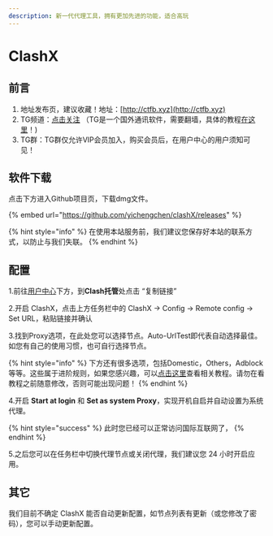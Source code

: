 ```yaml
---
description: 新一代代理工具，拥有更加先进的功能，适合高玩
---
```


# ClashX

## 前言

1. 地址发布页，建议收藏！地址：[http://ctfb.xyz](http://ctfb.xyz)
2. TG频道：[点击关注](https://t.me/cctcloud) （TG是一个国外通讯软件，需要翻墙，具体的教程[在这里](../../advanced/telegram.md)！\)
3. TG群：TG群仅允许VIP会员加入，购买会员后，在用户中心的用户须知可见！

## 软件下载

点击下方进入Github项目页，下载dmg文件。

{% embed url="https://github.com/yichengchen/clashX/releases" %}

{% hint style="info" %}
在使用本站服务前，我们建议您保存好本站的联系方式，以防止与我们失联。
{% endhint %}

## 配置

1.前往[用户中心](https://www.tzct.xyz/user)下方，到**Clash托管**处点击 “复制链接”

2.开启 ClashX，点击上方任务栏中的 ClashX -&gt; Config -&gt; Remote config -&gt; Set URL，粘贴链接并确认

3.找到Proxy选项，在此处您可以选择节点。Auto-UrlTest即代表自动选择最佳。如您有自己的使用习惯，也可自行选择节点。

{% hint style="info" %}
下方还有很多选项，包括Domestic，Others，Adblock等等。这些属于进阶规则，如果您感兴趣，可以[点击这里](../../advanced/rules.md)查看相关教程。请勿在看教程之前随意修改，否则可能出现问题！
{% endhint %}

4.开启 **Start at login** 和 **Set as system Proxy**，实现开机自启并自动设置为系统代理。  


{% hint style="success" %}
此时您已经可以正常访问国际互联网了，
{% endhint %}

5.之后您可以在任务栏中切换代理节点或关闭代理，我们建议您 24 小时开启应用。  


## 其它

我们目前不确定 ClashX 能否自动更新配置，如节点列表有更新（或您修改了密码），您可以手动更新配置。

